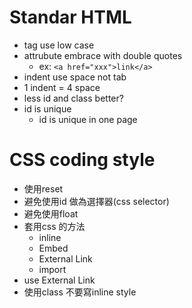 
Standar HTML
==========================

* tag use low case
* attrubute embrace with double quotes
    - ex: ```<a href="xxx">link</a> ```     
* indent use space not tab
* 1 indent = 4 space
* less id and class better?
* id is unique
    - id is unique in one page

CSS coding style
==========================

* 使用reset
* 避免使用id 做為選擇器(css selector)
* 避免使用float
* 套用css 的方法
    - inline
    - Embed
    - External Link
    - import
* use External Link 
* 使用class 不要寫inline style
     
